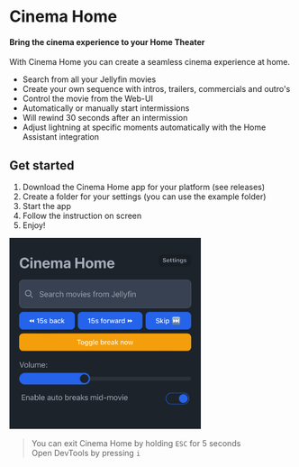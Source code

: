 # Cinema Home
#### Bring the cinema experience to your Home Theater

With Cinema Home you can create a seamless cinema experience at home.

- Search from all your Jellyfin movies
- Create your own sequence with intros, trailers, commercials and outro's
- Control the movie from the Web-UI
- Automatically or manually start intermissions
- Will rewind 30 seconds after an intermission
- Adjust lightning at specific moments automatically with the Home Assistant integration

## Get started
1. Download the Cinema Home app for your platform (see releases)
2. Create a folder for your settings (you can use the example folder)
3. Start the app
4. Follow the instruction on screen
5. Enjoy!

<img src="web-ui.jpg" alt="The Cinema Home web-ui" width="340"/>

> You can exit Cinema Home by holding `ESC` for 5 seconds\
> Open DevTools by pressing `i`